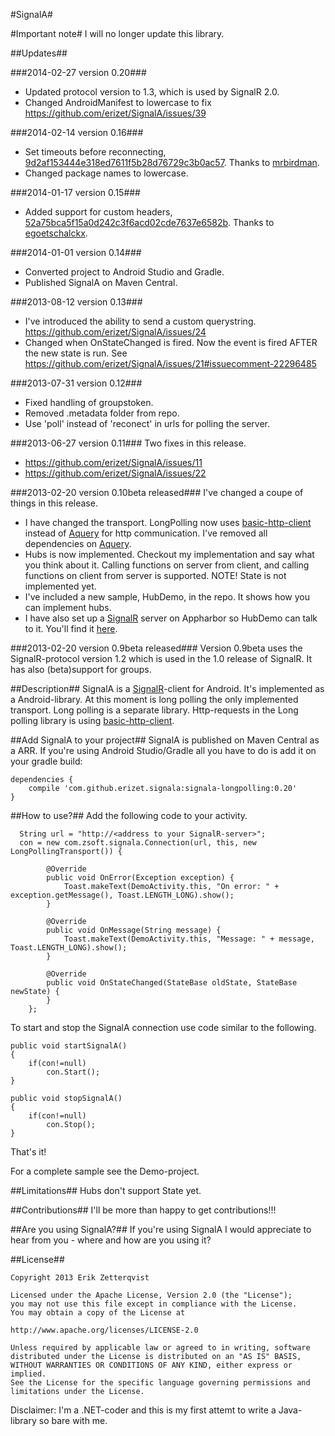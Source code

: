 [sr]: http://signalr.net/
[aq]: https://github.com/androidquery/androidquery
[bhc]: https://code.google.com/p/basic-http-client/
[calc]: http://signalrcalc.apphb.com/

#SignalA#

#Important note#
I will no longer update this library.

##Updates##

###2014-02-27 version 0.20###
- Updated protocol version to 1.3, which is used by SignalR 2.0.
- Changed AndroidManifest to lowercase to fix https://github.com/erizet/SignalA/issues/39

###2014-02-14 version 0.16###
- Set timeouts before reconnecting, [9d2af153444e318ed7611f5b28d76729c3b0ac57](https://github.com/mrbirdman/SignalA/commit/9d2af153444e318ed7611f5b28d76729c3b0ac57). Thanks to [mrbirdman](https://github.com/mrbirdman).
- Changed package names to lowercase.

###2014-01-17 version 0.15###
- Added support for custom headers, [52a75bca5f15a0d242c3f6acd02cde7637e6582b](https://github.com/erizet/SignalA/commit/52a75bca5f15a0d242c3f6acd02cde7637e6582b). Thanks to [egoetschalckx](https://github.com/egoetschalckx).

###2014-01-01 version 0.14###
- Converted project to Android Studio and Gradle.
- Published SignalA on Maven Central.

###2013-08-12 version 0.13###
- I've introduced the ability to send a custom querystring. https://github.com/erizet/SignalA/issues/24
- Changed when OnStateChanged is fired. Now the event is fired AFTER the new state is run. See https://github.com/erizet/SignalA/issues/21#issuecomment-22296485 

###2013-07-31 version 0.12###
- Fixed handling of groupstoken.
- Removed .metadata folder from repo.
- Use 'poll' instead of 'reconect' in urls for polling the server.

###2013-06-27 version 0.11###
Two fixes in this release.
- https://github.com/erizet/SignalA/issues/11
- https://github.com/erizet/SignalA/issues/22


###2013-02-20 version 0.10beta released###
I've changed a coupe of things in this release.
- I have changed the transport. LongPolling now uses [basic-http-client][bhc] instead of [Aquery][aq] for http communication. I've removed all dependencies on [Aquery][aq].
- Hubs is now implemented. Checkout my implementation and say what you think about it. Calling functions on server from client, and calling functions on client from server is supported. NOTE! State is not implemented yet.
- I've included a new sample, HubDemo, in the repo. It shows how you can implement hubs.
- I have also set up a [SignalR][sr] server on Appharbor so HubDemo can talk to it. You'll find it [here][calc].


###2013-02-20 version 0.9beta released###
Version 0.9beta uses the SignalR-protocol version 1.2 which is used in the 1.0 release of SignalR.
It has also (beta)support for groups.

##Description##
SignalA is a [SignalR][sr]-client for Android. It's implemented as a Android-library. At this moment is long polling the only implemented transport. Long polling is a separate library.
Http-requests in the Long polling library is using [basic-http-client][bhc].

##Add SignalA to your project##
SignalA is published on Maven Central as a ARR. If you're using Android Studio/Gradle all you have to do is add it on your gradle build:

	dependencies {
	    compile 'com.github.erizet.signala:signala-longpolling:0.20'
	}

##How to use?##
Add the following code to your activity.

      String url = "http://<address to your SignalR-server>";
      con = new com.zsoft.signala.Connection(url, this, new LongPollingTransport()) {

			@Override
			public void OnError(Exception exception) {
	            Toast.makeText(DemoActivity.this, "On error: " + exception.getMessage(), Toast.LENGTH_LONG).show();
			}

			@Override
			public void OnMessage(String message) {
	            Toast.makeText(DemoActivity.this, "Message: " + message, Toast.LENGTH_LONG).show();
			}

			@Override
			public void OnStateChanged(StateBase oldState, StateBase newState) {
			}
		};

To start and stop the SignalA connection use code similar to the following.

	public void startSignalA()
	{
		if(con!=null)
			con.Start();
	}
	
	public void stopSignalA()
	{
		if(con!=null)
			con.Stop();
	}

That's it!

For a complete sample see the Demo-project.

##Limitations##
Hubs don't support State yet.

##Contributions##
I'll be more than happy to get contributions!!!

##Are you using SignalA?##
If you're using SignalA I would appreciate to hear from you - where and how are you using it?

##License##

    Copyright 2013 Erik Zetterqvist
    
    Licensed under the Apache License, Version 2.0 (the "License");
    you may not use this file except in compliance with the License.
    You may obtain a copy of the License at
    
    http://www.apache.org/licenses/LICENSE-2.0
    
    Unless required by applicable law or agreed to in writing, software
    distributed under the License is distributed on an "AS IS" BASIS,
    WITHOUT WARRANTIES OR CONDITIONS OF ANY KIND, either express or implied.
    See the License for the specific language governing permissions and
    limitations under the License.

Disclaimer: I'm a .NET-coder and this is my first attemt to write a Java-library so bare with me.
